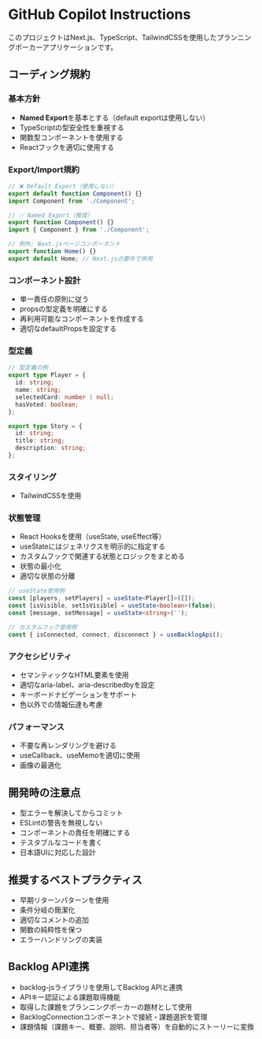 # GitHub Copilot Instructions

このプロジェクトはNext.js、TypeScript、TailwindCSSを使用したプランニングポーカーアプリケーションです。

## コーディング規約

### 基本方針
- **Named Export**を基本とする（default exportは使用しない）
- TypeScriptの型安全性を重視する
- 関数型コンポーネントを使用する
- Reactフックを適切に使用する

### Export/Import規約
```typescript
// ❌ Default Export（使用しない）
export default function Component() {}
import Component from './Component';

// ✅ Named Export（推奨）
export function Component() {}
import { Component } from './Component';

// 例外: Next.jsページコンポーネント
export function Home() {}
export default Home; // Next.jsの要件で併用
```

### コンポーネント設計
- 単一責任の原則に従う
- propsの型定義を明確にする
- 再利用可能なコンポーネントを作成する
- 適切なdefaultPropsを設定する

### 型定義
```typescript
// 型定義の例
export type Player = {
  id: string;
  name: string;
  selectedCard: number | null;
  hasVoted: boolean;
};

export type Story = {
  id: string;
  title: string;
  description: string;
};
```

### スタイリング
- TailwindCSSを使用

### 状態管理
- React Hooksを使用（useState, useEffect等）
- useStateにはジェネリクスを明示的に指定する
- カスタムフックで関連する状態とロジックをまとめる
- 状態の最小化
- 適切な状態の分離

```typescript
// useState使用例
const [players, setPlayers] = useState<Player[]>([]);
const [isVisible, setIsVisible] = useState<boolean>(false);
const [message, setMessage] = useState<string>('');

// カスタムフック使用例
const { isConnected, connect, disconnect } = useBacklogApi();
```

### アクセシビリティ
- セマンティックなHTML要素を使用
- 適切なaria-label、aria-describedbyを設定
- キーボードナビゲーションをサポート
- 色以外での情報伝達も考慮

### パフォーマンス
- 不要な再レンダリングを避ける
- useCallback、useMemoを適切に使用
- 画像の最適化

## 開発時の注意点
- 型エラーを解決してからコミット
- ESLintの警告を無視しない
- コンポーネントの責任を明確にする
- テスタブルなコードを書く
- 日本語UIに対応した設計

## 推奨するベストプラクティス
- 早期リターンパターンを使用
- 条件分岐の簡潔化
- 適切なコメントの追加
- 関数の純粋性を保つ
- エラーハンドリングの実装

## Backlog API連携
- backlog-jsライブラリを使用してBacklog APIと連携
- APIキー認証による課題取得機能
- 取得した課題をプランニングポーカーの題材として使用
- BacklogConnectionコンポーネントで接続・課題選択を管理
- 課題情報（課題キー、概要、説明、担当者等）を自動的にストーリーに変換
